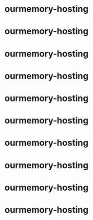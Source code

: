 # ourmemory-hosting
# ourmemory-hosting
# ourmemory-hosting
# ourmemory-hosting
# ourmemory-hosting
# ourmemory-hosting
# ourmemory-hosting
# ourmemory-hosting
# ourmemory-hosting
# ourmemory-hosting
